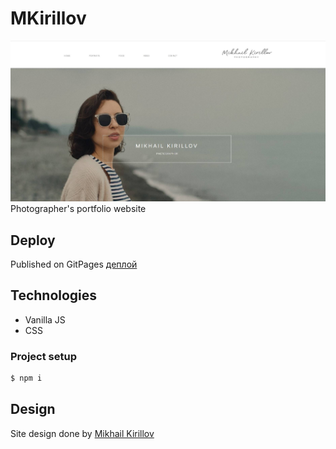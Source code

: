 # MKirillov
<a href="https://mariazakharova0805.github.io/mkirillov/" target="_blank">![Project illustartion](https://github.com/MariaZakharova0805/mkirillov/raw/main/screenshot.jpg)</a>
Photographer's portfolio website

## Deploy
Published on GitPages
<a href="https://mariazakharova0805.github.io/mkirillov/">деплой<a/>

## Technologies
- Vanilla JS
- CSS

### Project setup
```sh
$ npm i
```

## Design
Site design done by <a href="https://500px.com/p/mkirillov_ph?view=photos" target="_blank">Mikhail Kirillov</a> 
